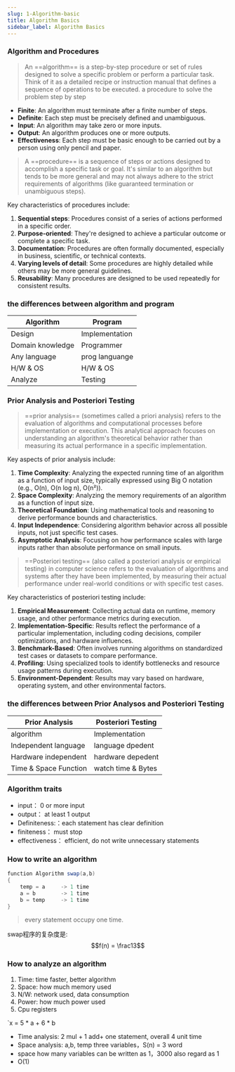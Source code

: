 ```yaml
---
slug: 1-Algorithm-basic
title: Algorithm Basics
sidebar_label: Algorithm Basics
---
```


### Algorithm and Procedures

>An ==algorithm== is a step-by-step procedure or set of rules designed to solve a specific problem or perform a particular task. Think of it as a detailed recipe or instruction manual that defines a sequence of operations to be executed.
	a procedure to solve the problem step by step

- **Finite**: An algorithm must terminate after a finite number of steps.
- **Definite**: Each step must be precisely defined and unambiguous.
- **Input**: An algorithm may take zero or more inputs.
- **Output**: An algorithm produces one or more outputs.
- **Effectiveness**: Each step must be basic enough to be carried out by a person using only pencil and paper.

>A ==procedure== is a sequence of steps or actions designed to accomplish a specific task or goal. It's similar to an algorithm but tends to be more general and may not always adhere to the strict requirements of algorithms (like guaranteed termination or unambiguous steps).

Key characteristics of procedures include:

1. **Sequential steps**: Procedures consist of a series of actions performed in a specific order.
2. **Purpose-oriented**: They're designed to achieve a particular outcome or complete a specific task.
3. **Documentation**: Procedures are often formally documented, especially in business, scientific, or technical contexts.
4. **Varying levels of detail**: Some procedures are highly detailed while others may be more general guidelines.
5. **Reusability**: Many procedures are designed to be used repeatedly for consistent results.

### the differences between algorithm and program

| Algorithm        | Program        |
| ---------------- | -------------- |
| Design           | Implementation |
| Domain knowledge | Programmer     |
| Any language     | prog languange |
| H/W & OS         | H/W & OS       |
| Analyze          | Testing        |

### Prior Analysis and Posteriori Testing

>==prior analysis== (sometimes called a priori analysis) refers to the evaluation of algorithms and computational processes before implementation or execution. This analytical approach focuses on understanding an algorithm's theoretical behavior rather than measuring its actual performance in a specific implementation.

Key aspects of prior analysis include:

1. **Time Complexity**: Analyzing the expected running time of an algorithm as a function of input size, typically expressed using Big O notation (e.g., O(n), O(n log n), O(n²)).
2. **Space Complexity**: Analyzing the memory requirements of an algorithm as a function of input size.
3. **Theoretical Foundation**: Using mathematical tools and reasoning to derive performance bounds and characteristics.
4. **Input Independence**: Considering algorithm behavior across all possible inputs, not just specific test cases.
5. **Asymptotic Analysis**: Focusing on how performance scales with large inputs rather than absolute performance on small inputs.

>==Posteriori testing== (also called a posteriori analysis or empirical testing) in computer science refers to the evaluation of algorithms and systems after they have been implemented, by measuring their actual performance under real-world conditions or with specific test cases.

Key characteristics of posteriori testing include:

1. **Empirical Measurement**: Collecting actual data on runtime, memory usage, and other performance metrics during execution.
2. **Implementation-Specific**: Results reflect the performance of a particular implementation, including coding decisions, compiler optimizations, and hardware influences.
3. **Benchmark-Based**: Often involves running algorithms on standardized test cases or datasets to compare performance.
4. **Profiling**: Using specialized tools to identify bottlenecks and resource usage patterns during execution.
5. **Environment-Dependent**: Results may vary based on hardware, operating system, and other environmental factors.

### the differences between Prior Analysos and Posteriori Testing

| Prior Analysis        | Posteriori Testing |
| --------------------- | ------------------ |
| algorithm             | Implementation     |
| Independent language  | language dpedent   |
| Hardware independent  | hardware depedent  |
| Time & Space Function | watch time & Bytes |

### Algorithm traits
- input： 0 or more input
- output： at least 1 output
- Definiteness:：each statement has clear definition
- finiteness： must stop
- effectiveness： efficient, do not write unnecessary statements 
### How to write an algorithm

```java
function Algorithm swap(a,b)
{
	temp = a     -> 1 time
	a = b        -> 1 time
	b = temp     -> 1 time
}
```

> every statement occupy one time.

swap程序的复杂度是: $$f(n) = \frac13$$
### How to analyze an algorithm

1. Time: time faster, better algorithm
2. Space: how much memory used
3. N/W: network used, data consumption
4. Power: how much power used
5. Cpu registers

`x = 5 * a + 6 * b 
- Time analysis: 2 mul + 1  add+ one statement, overall 4 unit time
- Space analysis:  a,b, temp three variables，S(n) = 3 word 
- space how many variables can be written as 1，3000 also regard as 1
- O(1) 

